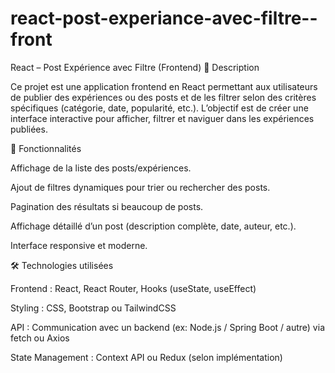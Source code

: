 # react-post-experiance-avec-filtre--front
React – Post Expérience avec Filtre (Frontend)
📌 Description

Ce projet est une application frontend en React permettant aux utilisateurs de publier des expériences ou des posts et de les filtrer selon des critères spécifiques (catégorie, date, popularité, etc.).
L’objectif est de créer une interface interactive pour afficher, filtrer et naviguer dans les expériences publiées.

🚀 Fonctionnalités

Affichage de la liste des posts/expériences.

Ajout de filtres dynamiques pour trier ou rechercher des posts.

Pagination des résultats si beaucoup de posts.

Affichage détaillé d’un post (description complète, date, auteur, etc.).

Interface responsive et moderne.

🛠️ Technologies utilisées

Frontend : React, React Router, Hooks (useState, useEffect)

Styling : CSS, Bootstrap ou TailwindCSS

API : Communication avec un backend (ex: Node.js / Spring Boot / autre) via fetch ou Axios

State Management : Context API ou Redux (selon implémentation)
